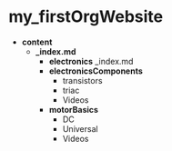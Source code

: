 # my_firstOrgWebsite


* **content**
    * **_index.md**
        * **electronics**
        _index.md
        * **electronicsComponents**
            * transistors
            * triac
            * Videos
        * **motorBasics**
            * DC
            * Universal
            * Videos
            
            
            

